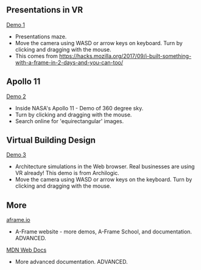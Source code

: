Presentations in VR
-------------------
[Demo 1](https://slightlyoffbeat.github.io/marketing-vr/) 
- Presentations maze.
- Move the camera using WASD or arrow keys on keyboard. Turn by clicking and dragging with the mouse. 
- This comes from https://hacks.mozilla.org/2017/09/i-built-something-with-a-frame-in-2-days-and-you-can-too/

Apollo 11
---------
[Demo 2](http://math.nist.gov/~SRessler/aframe/ebd/projects/apollo/)
- Inside NASA's Apollo 11 - Demo of 360 degree sky. 
- Turn by clicking and dragging with the mouse.
- Search online for 'equirectangular' images.

Virtual Building Design
-----------------------
[Demo 3](https://3dio-aframe.glitch.me/)
- Architecture simulations in the Web browser. Real businesses are using VR already! This demo is from Archilogic.
- Move the camera using WASD or arrow keys on the keyboard. Turn by clicking and dragging with the mouse.

More
----
[aframe.io](https://aframe.io/)
- A-Frame website - more demos, A-Frame School, and documentation. ADVANCED.

[MDN Web Docs](https://developer.mozilla.org/en-US/docs/Web/API/WebVR_API)
- More advanced documentation. ADVANCED.
